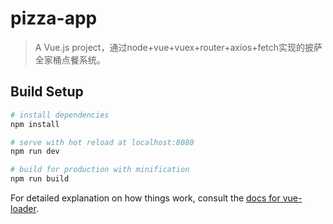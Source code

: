 # pizza-app

> A Vue.js project，通过node+vue+vuex+router+axios+fetch实现的披萨全家桶点餐系统。

## Build Setup

``` bash
# install dependencies
npm install

# serve with hot reload at localhost:8080
npm run dev

# build for production with minification
npm run build
```

For detailed explanation on how things work, consult the [docs for vue-loader](http://vuejs.github.io/vue-loader).
